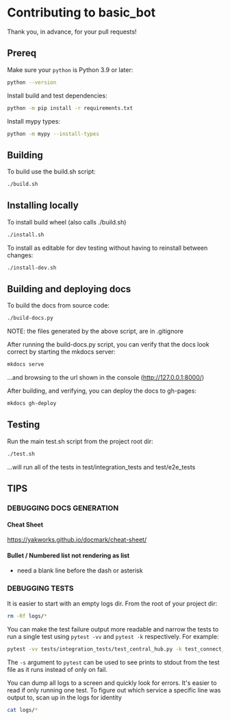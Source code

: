 
# Contributing to basic_bot

Thank you, in advance, for your pull requests!


## Prereq

Make sure your `python` is Python 3.9 or later:
```sh
python --version
```

Install build and test dependencies:
```sh
python -m pip install -r requirements.txt
```

Install mypy types:
```sh
python -m mypy --install-types
```


## Building

To build use the build.sh script:
```sh
./build.sh
```

## Installing locally

To install build wheel (also calls ./build.sh)
```sh
./install.sh
```

To install as editable for dev testing without having to reinstall between changes:
```sh
./install-dev.sh
```

## Building and deploying docs

To build the docs from source code:
```sh
./build-docs.py
```
NOTE: the files generated by the above script, are in .gitignore

After running the build-docs.py script, you can verify that the docs look correct by starting the mkdocs server:
```sh
mkdocs serve
```
...and browsing to the url shown in the console (http://127.0.0.1:8000/)

After building, and verifying, you can deploy the docs to gh-pages:
```sh
mkdocs gh-deploy
```

## Testing

Run the main test.sh script from the project root dir:
```sh
./test.sh
```
...will run all of the tests in test/integration_tests and test/e2e_tests


## TIPS

### DEBUGGING DOCS GENERATION

#### Cheat Sheet

https://yakworks.github.io/docmark/cheat-sheet/

#### Bullet / Numbered list not rendering as list

- need a blank line before the dash or asterisk

### DEBUGGING TESTS

It is easier to start with an empty logs dir.  From the root of your project dir:
```sh
rm -Rf logs/*
```

You can make the test failure output more readable and narrow the tests to run a
single test using `pytest -vv` and `pytest -k` respectively.  For example:
```sh
pytest -vv tests/integration_tests/test_central_hub.py -k test_connect_identify
```

The `-s` argument to `pytest` can be used to see prints to stdout from the test file as it runs instead of only on fail.


You can dump all logs to a screen and quickly look for errors.  It's easier to
read if only running one test. To figure out which service a specific line
was output to, scan up in the logs for identity
```sh
cat logs/*
```